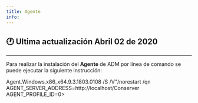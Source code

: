 ```yaml
---
title: Agente
info:
---
```

## 🕐 Ultima actualización Abril 02 de 2020
<hr>






Para realizar la instalación del **Agente** de ADM por línea de comando se puede ejecutar la siguiente instrucción:


</i>Agent.Windows.x86_x64.9.3.1803.0108 /S /V"/norestart /qn AGENT_SERVER_ADDRESS=http://localhost/Conserver AGENT_PROFILE_ID=0>
>
